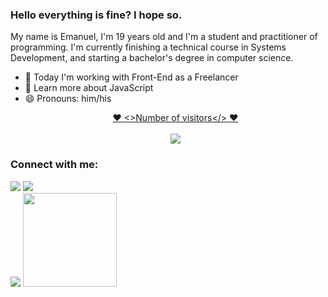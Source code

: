 ### Hello everything is fine? I hope so. 
My name is Emanuel, I'm 19 years old and I'm a student and practitioner of programming. I'm currently finishing a technical course in Systems Development, and starting a bachelor's degree in computer science.


- 🔭 Today I'm working with Front-End as a Freelancer
- 🌱 Learn more about JavaScript
- 😄 Pronouns: him/his
<a target="blank" href="https://profile-counter.glitch.me/oemanuelduarte/count.svg"><p align="center">❤ <>Number of visitors</> ❤<br><br> <img src="https://profile-counter.glitch.me/oemanuelduarte/count.svg" /></a>
### Connect with me:
<div>
  <a href="https://www.instagram.com/oemanuelduarte/" target="_blank"><img src="https://img.shields.io/badge/-Instagram-%23E4405F?style=for-the-badge&logo=instagram&logoColor=white" target="_blank"></a>
  <a href="https://www.linkedin.com/in/emanuel-duarte-de-oliveira-40a916193/" target="_blank"><img src="https://img.shields.io/badge/-LinkedIn-%230077B5?style=for-the-badge&logo=linkedin&logoColor=white" target="_blank"></a> 
</div>
<picture>
<source 
  srcset="https://github-readme-stats.vercel.app/api?username=oemanuelduarte&show_icons=true&theme=dark" 
  media="(prefers-color-scheme: white)" 
/>
<source
  srcset="https://github-readme-stats.vercel.app/api?username=oemanuelduarte&show_icons=true"
  media="(prefers-color-scheme: dark), (prefers-color-scheme: white)"
/>
<img src="https://github-readme-stats.vercel.app/api?username=oemanuelduarte&show_icons=true"/>
</picture>
<img height="150em" src="https://github-readme-stats.vercel.app/api/top-langs/?username=oemanuelduarte&layout=compact&langs_count=7&theme=white"/>
